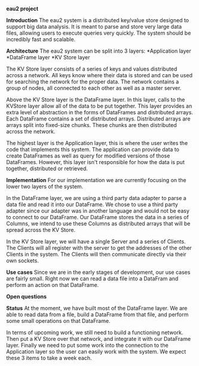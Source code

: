 **eau2 project**
 
 
**Introduction**
The eau2 system is a distributed key/value store designed to support big data analysis.
It is meant to parse and store very large data files, allowing users to execute queries very quickly.
The system should be incredibly fast and scalable.
 
**Architecture**
The eau2 system can be split into 3 layers:
   *Application layer
   *DataFrame layer
   *KV Store layer
 
The KV Store layer consists of a series of keys and values distributed across a network.
All keys know where their data is stored and can be used for searching the network for the proper data.
The network contains a group of nodes, all connected to each other as well as a master server.
 
Above the KV Store layer is the DataFrame layer. In this layer, calls to the KVStore layer allow all of the data to be put together.
This layer provides an extra level of abstraction in the forms of DataFrames and distributed arrays.
Each DataFrame contains a set of distributed arrays.
Distributed arrays are arrays split into fixed-size chunks. These chunks are then distributed across the network.
 
The highest layer is the Application layer, this is where the user writes the code that implements this system.
The application can provide data to create DataFrames as well as query for modified versions of those DataFrames.
However, this layer isn't responsible for how the data is put together, distributed or retrieved.
 
**Implementation**
For our implementation we are currently focusing on the lower two layers of the system.
 
In the DataFrame layer, we are using a third party data adapter to parse a data file and read it into our DataFrame. We chose to use a third party adapter since our adapter was in another language and would not be easy to connect to our DataFrame.
Our DataFrame stores the data in a series of Columns, we intend to use these Columns as distributed arrays that will be spread across the KV Store.
 
In the KV Store layer, we will have a single Server and a series of Clients. The Clients will all register with the server to get the addresses of the other Clients in the system. The Clients will then communicate directly via their own sockets.
 
**Use cases**
Since we are in the early stages of development, our use cases are fairly small.
Right now we can read a data file into a DataFram and perform an action on that DataFrame.

 
**Open questions**
 
**Status**
At the moment, we have built most of the DataFrame layer.
We are able to read data from a file, build a DataFrame from that file, and perform some small operations on that DataFrame.
 
In terms of upcoming work, we still need to build a functioning network.
Then put a KV Store over that network, and integrate it with our DataFrame layer.
Finally we need to put some work into the connection to the Application layer so the user can easily work with the system.
We expect these 3 items to take a week each.


